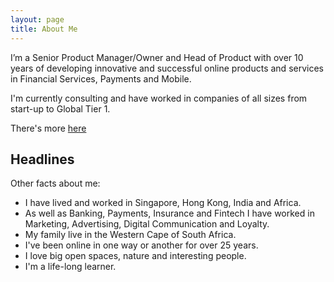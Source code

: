```yaml
---
layout: page
title: About Me
---
```


I’m a Senior Product Manager/Owner and Head of Product with over 10 years of developing innovative and successful online products and services in Financial Services, Payments and Mobile.

I'm currently consulting and have worked in companies of all sizes from start-up to Global Tier 1.

There's more [here](https://the10x.com)

## Headlines

Other facts about me:

* I have lived and worked in Singapore, Hong Kong, India and Africa.
* As well as Banking, Payments, Insurance and Fintech I have worked in Marketing, Advertising, Digital Communication and Loyalty.
* My family live in the Western Cape of South Africa.
* I've been online in one way or another for over 25 years.
* I love big open spaces, nature and interesting people.
* I'm a life-long learner.
